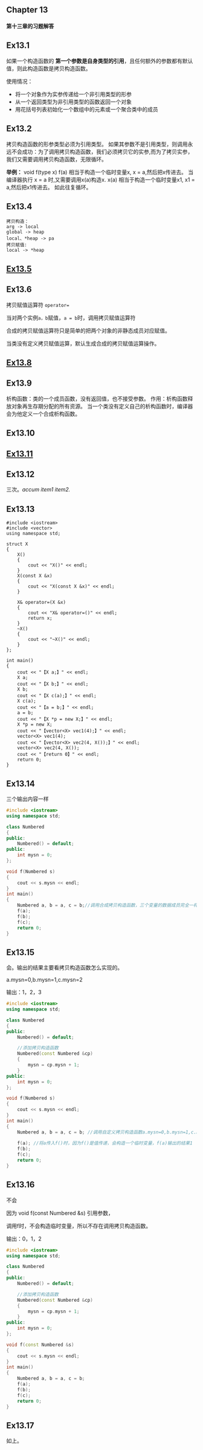 ## Chapter 13
#### **第十三章的习题解答**

## Ex13.1
如果一个构造函数的 **第一个参数是自身类型的引用**，且任何额外的参数都有默认值，则此构造函数是拷贝构造函数。

使用情况：
- 将一个对象作为实参传递给一个非引用类型的形参
- 从一个返回类型为非引用类型的函数返回一个对象
- 用花括号列表初始化一个数组中的元素或一个聚合类中的成员

## Ex13.2
拷贝构造函数的形参类型必须为引用类型。
如果其参数不是引用类型，则调用永远不会成功：为了调用拷贝构造函数，我们必须拷贝它的实参,而为了拷贝实参，我们又需要调用拷贝构造函数，无限循环。

**举例：**
void f(type x)
f(a) 相当于构造一个临时变量x, x = a,然后把x传进去。
当编译器执行 x = a 时,又需要调用x(a)构造x.
x(a) 相当于构造一个临时变量x1, x1 = a,然后把x1传进去。
如此往复循环。

## Ex13.4
```
拷贝构造：
arg -> local
global -> heap
local、*heap -> pa
拷贝赋值:
local -> *heap
```

## [Ex13.5](13_5.cpp)

## Ex13.6
拷贝赋值运算符 `operator=`

当对两个实例`a，b`赋值，`a = b`时，调用拷贝赋值运算符

合成的拷贝赋值运算符只是简单的把两个对象的非静态成员对应赋值。

当类没有定义拷贝赋值运算，默认生成合成的拷贝赋值运算操作。

## [Ex13.8](13_8.cpp)

## Ex13.9
析构函数：类的一个成员函数，没有返回值，也不接受参数。
作用：析构函数释放对象再生存期分配的所有资源。
当一个类没有定义自己的析构函数时，编译器会为他定义一个合成析构函数。

## Ex13.10

## [Ex13.11](13_11.cpp)

## Ex13.12
三次。*accum  item1  item2.*

## Ex13.13
```
#include <iostream>
#include <vector>
using namespace std;

struct X
{
	X()
	{
		cout << "X()" << endl;
	}
	X(const X &x)
	{
		cout << "X(const X &x)" << endl;
	}

	X& operator=(X &x)
	{
		cout << "X& operator=()" << endl;
		return x;
	}
	~X()
	{
		cout << "~X()" << endl;
	}
};

int main()
{
	cout << "【X a;】" << endl;
	X a;
	cout << "【X b;】" << endl;
	X b;
	cout << "【X c(a);】" << endl;
	X c(a);
	cout << "【a = b;】" << endl;
	a = b;
	cout << "【X *p = new X;】" << endl;
	X *p = new X;
	cout << "【vector<X> vec1(4);】" << endl;
	vector<X> vec1(4);
	cout << "【vector<X> vec2(4, X());】" << endl;
	vector<X> vec2(4, X());
	cout << "【return 0】" << endl;
	return 0;
}
```

## Ex13.14
三个输出内容一样
```C++
#include <iostream>
using namespace std;

class Numbered
{
public:
	Numbered() = default;
public:
	int mysn = 0;
};

void f(Numbered s)
{
	cout << s.mysn << endl;
}
int main()
{
	Numbered a, b = a, c = b;//调用合成拷贝构造函数，三个变量的数据成员完全一样
	f(a);
	f(b);
	f(c);
	return 0;
}
```

## Ex13.15
会。输出的结果主要看拷贝构造函数怎么实现的。

a.mysn=0,b.mysn=1,c.mysn=2

输出：1，2，3
```C++
#include <iostream>
using namespace std;

class Numbered
{
public:
	Numbered() = default;

	//添加拷贝构造函数
	Numbered(const Numbered &cp)
	{
		mysn = cp.mysn + 1;
	}
public:
	int mysn = 0;
};

void f(Numbered s)
{
	cout << s.mysn << endl;
}
int main()
{
	Numbered a, b = a, c = b; //调用自定义拷贝构造函数a.mysn=0,b.mysn=1,c.mysn=2
    
	f(a); //将a传入f()时，因为f()是值传递，会构造一个临时变量，f(a)输出的结果1
	f(b);
	f(c);
	return 0;
}

```

## Ex13.16
不会

因为 void f(const Numbered &s) 引用参数，

调用f时，不会构造临时变量，所以不存在调用拷贝构造函数。

输出：0，1，2
```C++
#include <iostream>
using namespace std;

class Numbered
{
public:
	Numbered() = default;

	//添加拷贝构造函数
	Numbered(const Numbered &cp)
	{
		mysn = cp.mysn + 1;
	}
public:
	int mysn = 0;
};

void f(const Numbered &s)
{
	cout << s.mysn << endl;
}
int main()
{
	Numbered a, b = a, c = b;
	f(a);
	f(b);
	f(c);
	return 0;
}
```

## Ex13.17
如上。